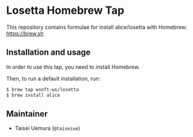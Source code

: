 # Losetta Homebrew Tap
This repository contains formulae for install alice/losetta with Homebrew: https://brew.sh

## Installation and usage
In order to use this tap, you need to install Homebrew.

Then, to run a default installation, run:

```sh
$ brew tap wsoft-ws/losetta
$ brew install alice
```

## Maintainer

- Taisei Uemura (`@taiseiue`)
